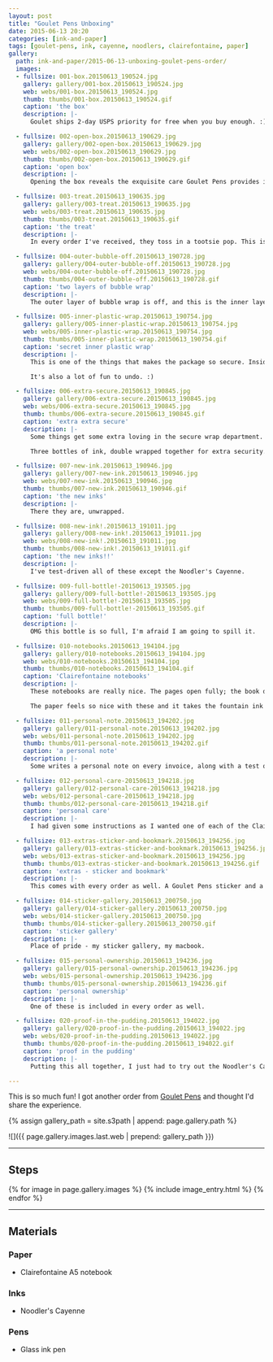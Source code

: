 ```yaml
---
layout: post
title: "Goulet Pens Unboxing"
date: 2015-06-13 20:20
categories: [ink-and-paper]
tags: [goulet-pens, ink, cayenne, noodlers, clairefontaine, paper]
gallery:
  path: ink-and-paper/2015-06-13-unboxing-goulet-pens-order/
  images:
  - fullsize: 001-box.20150613_190524.jpg
    gallery: gallery/001-box.20150613_190524.jpg
    web: webs/001-box.20150613_190524.jpg
    thumb: thumbs/001-box.20150613_190524.gif
    caption: 'the box'
    description: |-
      Goulet ships 2-day USPS priority for free when you buy enough. :)

  - fullsize: 002-open-box.20150613_190629.jpg
    gallery: gallery/002-open-box.20150613_190629.jpg
    web: webs/002-open-box.20150613_190629.jpg
    thumb: thumbs/002-open-box.20150613_190629.gif
    caption: 'open box'
    description: |-
      Opening the box reveals the exquisite care Goulet Pens provides in packing up your order. There is not a squidge of wiggle room in there!

  - fullsize: 003-treat.20150613_190635.jpg
    gallery: gallery/003-treat.20150613_190635.jpg
    web: webs/003-treat.20150613_190635.jpg
    thumb: thumbs/003-treat.20150613_190635.gif
    caption: 'the treat'
    description: |-
      In every order I've received, they toss in a tootsie pop. This is just like, "OMG!!" every time I find it.

  - fullsize: 004-outer-bubble-off.20150613_190728.jpg
    gallery: gallery/004-outer-bubble-off.20150613_190728.jpg
    web: webs/004-outer-bubble-off.20150613_190728.jpg
    thumb: thumbs/004-outer-bubble-off.20150613_190728.gif
    caption: 'two layers of bubble wrap'
    description: |-
      The outer layer of bubble wrap is off, and this is the inner layer of bubble wrap -- everything is wrapped at *least* twice.

  - fullsize: 005-inner-plastic-wrap.20150613_190754.jpg
    gallery: gallery/005-inner-plastic-wrap.20150613_190754.jpg
    web: webs/005-inner-plastic-wrap.20150613_190754.jpg
    thumb: thumbs/005-inner-plastic-wrap.20150613_190754.gif
    caption: 'secret inner plastic wrap'
    description: |-
      This is one of the things that makes the package so secure. Inside all that bubble wrap everything is wrapped in this super tight plastic wrap that won't let anything shift around in the box.

      It's also a lot of fun to undo. :)

  - fullsize: 006-extra-secure.20150613_190845.jpg
    gallery: gallery/006-extra-secure.20150613_190845.jpg
    web: webs/006-extra-secure.20150613_190845.jpg
    thumb: thumbs/006-extra-secure.20150613_190845.gif
    caption: 'extra extra secure'
    description: |-
      Some things get some extra loving in the secure wrap department.

      Three bottles of ink, double wrapped together for extra security.

  - fullsize: 007-new-ink.20150613_190946.jpg
    gallery: gallery/007-new-ink.20150613_190946.jpg
    web: webs/007-new-ink.20150613_190946.jpg
    thumb: thumbs/007-new-ink.20150613_190946.gif
    caption: 'the new inks'
    description: |-
      There they are, unwrapped.

  - fullsize: 008-new-ink!.20150613_191011.jpg
    gallery: gallery/008-new-ink!.20150613_191011.jpg
    web: webs/008-new-ink!.20150613_191011.jpg
    thumb: thumbs/008-new-ink!.20150613_191011.gif
    caption: 'the new inks!!'
    description: |-
      I've test-driven all of these except the Noodler's Cayenne.

  - fullsize: 009-full-bottle!-20150613_193505.jpg
    gallery: gallery/009-full-bottle!-20150613_193505.jpg
    web: webs/009-full-bottle!-20150613_193505.jpg
    thumb: thumbs/009-full-bottle!-20150613_193505.gif
    caption: 'full bottle!'
    description: |-
      OMG this bottle is so full, I'm afraid I am going to spill it.

  - fullsize: 010-notebooks.20150613_194104.jpg
    gallery: gallery/010-notebooks.20150613_194104.jpg
    web: webs/010-notebooks.20150613_194104.jpg
    thumb: thumbs/010-notebooks.20150613_194104.gif
    caption: 'Clairefontaine notebooks'
    description: |-
      These notebooks are really nice. The pages open fully; the book doesn't *quite* lay flat, but it's still good.

      The paper feels so nice with these and it takes the fountain ink so sweetly. I have used moleskines for years, but these beat them hands down as far as paper. There are other notebooks available that use this paper that have more of the features of the old moleskines: hard covers, an elastic binder, and a cloth place keeper.

  - fullsize: 011-personal-note.20150613_194202.jpg
    gallery: gallery/011-personal-note.20150613_194202.jpg
    web: webs/011-personal-note.20150613_194202.jpg
    thumb: thumbs/011-personal-note.20150613_194202.gif
    caption: 'a personal note'
    description: |-
      Some writes a personal note on every invoice, along with a test of an ink.

  - fullsize: 012-personal-care-20150613_194218.jpg
    gallery: gallery/012-personal-care-20150613_194218.jpg
    web: webs/012-personal-care-20150613_194218.jpg
    thumb: thumbs/012-personal-care-20150613_194218.gif
    caption: 'personal care'
    description: |-
      I had given some instructions as I wanted one of each of the Clairefontain notebook cover colours. There sadly wasn't a green one, but I just imagine they didn't have any in stock.

  - fullsize: 013-extras-sticker-and-bookmark.20150613_194256.jpg
    gallery: gallery/013-extras-sticker-and-bookmark.20150613_194256.jpg
    web: webs/013-extras-sticker-and-bookmark.20150613_194256.jpg
    thumb: thumbs/013-extras-sticker-and-bookmark.20150613_194256.gif
    caption: 'extras - sticker and bookmark'
    description: |-
      This comes with every order as well. A Goulet Pens sticker and a Bookmark. The bookmarks especially come in handy, and replace the tissue or sticky or envelope I usually grab for a bookmark.

  - fullsize: 014-sticker-gallery.20150613_200750.jpg
    gallery: gallery/014-sticker-gallery.20150613_200750.jpg
    web: webs/014-sticker-gallery.20150613_200750.jpg
    thumb: thumbs/014-sticker-gallery.20150613_200750.gif
    caption: 'sticker gallery'
    description: |-
      Place of pride - my sticker gallery, my macbook.

  - fullsize: 015-personal-ownership.20150613_194236.jpg
    gallery: gallery/015-personal-ownership.20150613_194236.jpg
    web: webs/015-personal-ownership.20150613_194236.jpg
    thumb: thumbs/015-personal-ownership.20150613_194236.gif
    caption: 'personal ownership'
    description: |-
      One of these is included in every order as well.

  - fullsize: 020-proof-in-the-pudding.20150613_194022.jpg
    gallery: gallery/020-proof-in-the-pudding.20150613_194022.jpg
    web: webs/020-proof-in-the-pudding.20150613_194022.jpg
    thumb: thumbs/020-proof-in-the-pudding.20150613_194022.gif
    caption: 'proof in the pudding'
    description: |-
      Putting this all together, I just had to try out the Noodler's Cayenne ink on the new Clairefontain Paper, and OMG is this delicious!!

---
```


This is so much fun! I got another order from
[Goulet Pens](http://gouletpens.com) and thought I'd share the
experience.

{% assign gallery_path = site.s3path | append: page.gallery.path %}

![]({{ page.gallery.images.last.web | prepend: gallery_path }})

*******

## Steps

{% for image in page.gallery.images %}
{% include image_entry.html %}
{% endfor %}


*******

## Materials

### Paper

* Clairefontaine A5 notebook

### Inks

* Noodler's Cayenne

### Pens

* Glass ink pen
